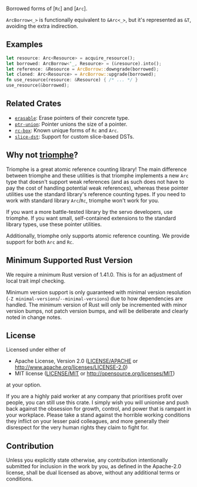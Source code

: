 Borrowed forms of [`Rc`] and [`Arc`].

`ArcBorrow<_>` is functionally equivalent to `&Arc<_>`,
but it's represented as `&T`, avoiding the extra indirection.

## Examples

```rust
let resource: Arc<Resource> = acquire_resource();
let borrowed: ArcBorrow<'_, Resource> = (&resource).into();
let reference: &Resource = ArcBorrow::downgrade(borrowed);
let cloned: Arc<Resource> = ArcBorrow::upgrade(borrowed);
fn use_resource(resource: &Resource) { /* ... */ }
use_resource(&borrowed);
```

## Related Crates

- [`erasable`](https://lib.rs/crates/erasable): Erase pointers of their concrete type.
- [`ptr-union`](https://lib.rs/crates/ptr-union): Pointer unions the size of a pointer.
- [`rc-box`](https://lib.rs/crates/rc-box): Known unique forms of `Rc` and `Arc`.
- [`slice-dst`](https://lib.rs/crates/slice-dst): Support for custom slice-based DSTs.

## Why not [triomphe](https://crates.io/crates/triomphe)?

Triomphe is a great atomic reference counting library!
The main difference between triomphe and these utilities is that
triomphe implements a new `Arc` type that doesn't support weak references
(and as such does not have to pay the cost of handling potential weak references),
whereas these pointer utilities use the standard library's reference counting types.
If you need to work with standard library `Arc`/`Rc`, triomphe won't work for you.

If you want a more battle-tested library by the servo developers, use triomphe.
If you want small, self-contained extensions to the standard library types,
use these pointer utilities.

Additionally, triomphe only supports atomic reference counting.
We provide support for both `Arc` and `Rc`.

## Minimum Supported Rust Version

We require a minimum Rust version of 1.41.0.
This is for an adjustment of local trait impl checking.

Minimum version support is only guaranteed with minimal version resolution
(`-Z minimal-versions`/`--minimal-versions`) due to how dependencies are handled.
The minimum version of Rust will only be incremented with minor version bumps,
not patch version bumps, and will be deliberate and clearly noted in change notes.

## License

Licensed under either of

 * Apache License, Version 2.0
   ([LICENSE/APACHE](../../LICENSE/APACHE) or http://www.apache.org/licenses/LICENSE-2.0)
 * MIT license
   ([LICENSE/MIT](../../LICENSE/MIT) or http://opensource.org/licenses/MIT)

at your option.

If you are a highly paid worker at any company that prioritises profit over
people, you can still use this crate. I simply wish you will unionise and push
back against the obsession for growth, control, and power that is rampant in
your workplace. Please take a stand against the horrible working conditions
they inflict on your lesser paid colleagues, and more generally their
disrespect for the very human rights they claim to fight for.

## Contribution

Unless you explicitly state otherwise, any contribution intentionally submitted
for inclusion in the work by you, as defined in the Apache-2.0 license, shall be
dual licensed as above, without any additional terms or conditions.
